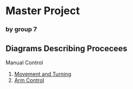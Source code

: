 # Master Project
### by group 7


## Diagrams Describing Procecees
Manual Control
1. [Movement and Turning](https://github.com/jonbassoon25/Master_Project/blob/main/Manual%20Control%20Movement%20Overview.png)
2. [Arm Control](https://github.com/jonbassoon25/Master_Project/blob/main/Manual%20Control%20Arm%20Overview.png)
